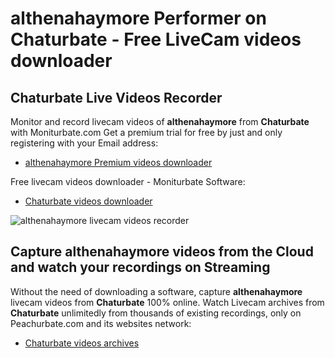 # althenahaymore Performer on Chaturbate - Free LiveCam videos downloader

## Chaturbate Live Videos Recorder

Monitor and record livecam videos of **althenahaymore** from **Chaturbate** with Moniturbate.com
Get a premium trial for free by just and only registering with your Email address:
* [althenahaymore Premium videos downloader](https://moniturbate.com/request-demo-licence-key.html)

Free livecam videos downloader - Moniturbate Software:
* [Chaturbate videos downloader](https://moniturbate.com/moniturbate-download-software.html)

![althenahaymore livecam videos recorder](https://peachurnet.com/templates/moniturbate-software.png)


## Capture althenahaymore videos from the Cloud and watch your recordings on Streaming

Without the need of downloading a software, capture **althenahaymore** livecam videos from **Chaturbate** 100% online.
Watch Livecam archives from **Chaturbate** unlimitedly from thousands of existing recordings, only on Peachurbate.com and its websites network:
* [Chaturbate videos archives](https://peachurnet.com/)